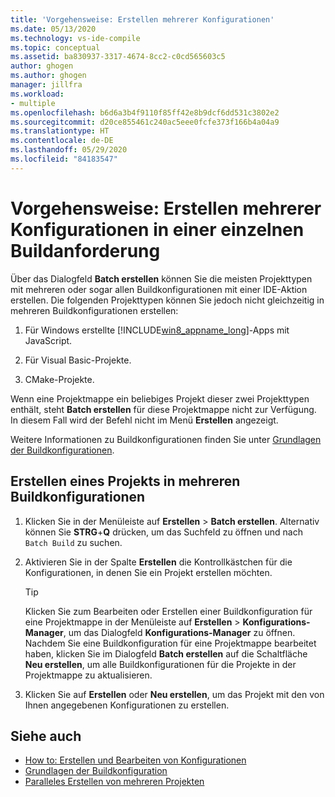 ```yaml
---
title: 'Vorgehensweise: Erstellen mehrerer Konfigurationen'
ms.date: 05/13/2020
ms.technology: vs-ide-compile
ms.topic: conceptual
ms.assetid: ba830937-3317-4674-8cc2-c0cd565603c5
author: ghogen
ms.author: ghogen
manager: jillfra
ms.workload:
- multiple
ms.openlocfilehash: b6d6a3b4f9110f85ff42e8b9dcf6dd531c3802e2
ms.sourcegitcommit: d20ce855461c240ac5eee0fcfe373f166b4a04a9
ms.translationtype: HT
ms.contentlocale: de-DE
ms.lasthandoff: 05/29/2020
ms.locfileid: "84183547"
---
```

# <a name="how-to-build-multiple-configurations-in-a-single-build-request"></a>Vorgehensweise: Erstellen mehrerer Konfigurationen in einer einzelnen Buildanforderung

Über das Dialogfeld **Batch erstellen** können Sie die meisten Projekttypen mit mehreren oder sogar allen Buildkonfigurationen mit einer IDE-Aktion erstellen. Die folgenden Projekttypen können Sie jedoch nicht gleichzeitig in mehreren Buildkonfigurationen erstellen:

1. Für Windows erstellte [!INCLUDE[win8_appname_long](../debugger/includes/win8_appname_long_md.md)]-Apps mit JavaScript.

2. Für Visual Basic-Projekte.

3. CMake-Projekte.

Wenn eine Projektmappe ein beliebiges Projekt dieser zwei Projekttypen enthält, steht **Batch erstellen** für diese Projektmappe nicht zur Verfügung. In diesem Fall wird der Befehl nicht im Menü **Erstellen** angezeigt.

   Weitere Informationen zu Buildkonfigurationen finden Sie unter [Grundlagen der Buildkonfigurationen](../ide/understanding-build-configurations.md).

## <a name="to-build-a-project-in-multiple-build-configurations"></a>Erstellen eines Projekts in mehreren Buildkonfigurationen

1. Klicken Sie in der Menüleiste auf **Erstellen** > **Batch erstellen**. Alternativ können Sie **STRG**+**Q** drücken, um das Suchfeld zu öffnen und nach `Batch Build` zu suchen.

2. Aktivieren Sie in der Spalte **Erstellen** die Kontrollkästchen für die Konfigurationen, in denen Sie ein Projekt erstellen möchten.

    > [!TIP]
    > Klicken Sie zum Bearbeiten oder Erstellen einer Buildkonfiguration für eine Projektmappe in der Menüleiste auf **Erstellen** > **Konfigurations-Manager**, um das Dialogfeld **Konfigurations-Manager** zu öffnen. Nachdem Sie eine Buildkonfiguration für eine Projektmappe bearbeitet haben, klicken Sie im Dialogfeld **Batch erstellen** auf die Schaltfläche **Neu erstellen**, um alle Buildkonfigurationen für die Projekte in der Projektmappe zu aktualisieren.

3. Klicken Sie auf **Erstellen** oder **Neu erstellen**, um das Projekt mit den von Ihnen angegebenen Konfigurationen zu erstellen.

## <a name="see-also"></a>Siehe auch

- [How to: Erstellen und Bearbeiten von Konfigurationen](../ide/how-to-create-and-edit-configurations.md)
- [Grundlagen der Buildkonfiguration](../ide/understanding-build-configurations.md)
- [Paralleles Erstellen von mehreren Projekten](../msbuild/building-multiple-projects-in-parallel-with-msbuild.md)